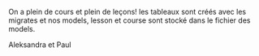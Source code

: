 On a plein de cours et plein de leçons! les tableaux sont créés avec les migrates et nos models, lesson et course sont stocké dans le fichier des models.

Aleksandra et Paul
